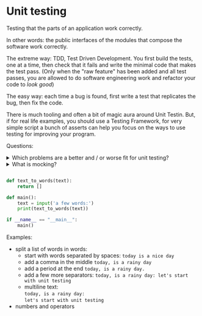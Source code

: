 # Unit testing

Testing that the parts of an application work correctly.

In other words: the public interfaces of the modules that compose the software work correctly.

The extreme way: TDD, Test Driven Development. You first build the tests, one at a time, then check that it fails and write the minimal code that makes the test pass. (Only when the "raw feature" has been added and all test passes, you are allowed to do software engineering work and refactor your code to _look good_)

The easy way: each time a bug is found, first write a test that replicates the bug, then fix the code.

There is much tooling and often a bit of magic aura around Unit Testin. But, if for real life examples, you should use a Testing Framework, for very simple script a bunch of asserts can help you focus on the ways to use testing for improving your program.

Questions:

<details><summary>Which problems are a better and / or worse fit for unit testing?</summary>

  - algorithm are easy
  - collecting data is hard

</details>

<details><summary>What is mocking?</summary>

  - database
  - reading files
  - data from the web

  You can provide "test" data or write code that returns _good_ answers.
</details>


```py

def text_to_words(text):
    return []

def main():
    text = input('a few words:')
    print(text_to_words(text))

if __name__ == "__main__":
    main()
```

Examples:

- split a list of words in words:
  - start with words separated by spaces: `today is a nice day`
  - add a comma in the middle `today, is a rainy day`
  - add a period at the end `today, is a rainy day.`
  - add a few more separators: `today, is a rainy day: let's start with unit testing`
  - multiline text:  
    `today, is a rainy day:`  
    `let's start with unit testing`
- numbers and operators
